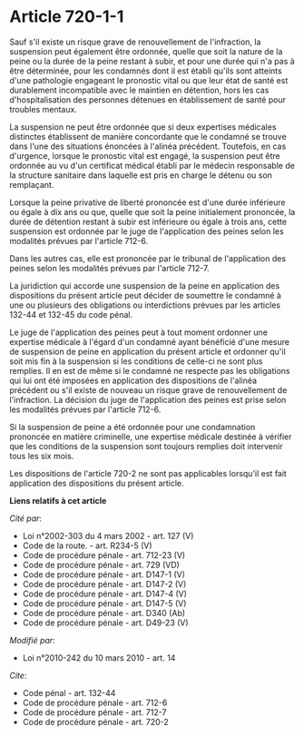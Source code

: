 # Article 720-1-1

Sauf s'il existe un risque grave de renouvellement de l'infraction, la suspension peut également être ordonnée, quelle que
soit la nature de la peine ou la durée de la peine restant à subir, et pour une durée qui n'a pas à être déterminée, pour les
condamnés dont il est établi qu'ils sont atteints d'une pathologie engageant le pronostic vital ou que leur état de santé est
durablement incompatible avec le maintien en détention, hors les cas d'hospitalisation des personnes détenues en
établissement de santé pour troubles mentaux. 

La suspension ne peut être ordonnée que si deux expertises médicales distinctes établissent de manière concordante que le
condamné se trouve dans l'une des situations énoncées à l'alinéa précédent. Toutefois, en cas d'urgence, lorsque le pronostic
vital est engagé, la suspension peut être ordonnée au vu d'un certificat médical établi par le médecin responsable de la
structure sanitaire dans laquelle est pris en charge le détenu ou son remplaçant. 

Lorsque la peine privative de liberté prononcée est d'une durée inférieure ou égale à dix ans ou que, quelle que soit la
peine initialement prononcée, la durée de détention restant à subir est inférieure ou égale à trois ans, cette suspension est
ordonnée par le juge de l'application des peines selon les modalités prévues par l'article 712-6. 

Dans les autres cas, elle est prononcée par le tribunal de l'application des peines selon les modalités prévues par l'article
712-7. 

La juridiction qui accorde une suspension de la peine en application des dispositions du présent article peut décider de
soumettre le condamné à une ou plusieurs des obligations ou interdictions prévues par les articles 132-44 et 132-45 du code
pénal. 

Le juge de l'application des peines peut à tout moment ordonner une expertise médicale à l'égard d'un condamné ayant
bénéficié d'une mesure de suspension de peine en application du présent article et ordonner qu'il soit mis fin à la
suspension si les conditions de celle-ci ne sont plus remplies. Il en est de même si le condamné ne respecte pas les
obligations qui lui ont été imposées en application des dispositions de l'alinéa précédent ou s'il existe de nouveau un
risque grave de renouvellement de l'infraction. La décision du juge de l'application des peines est prise selon les modalités
prévues par l'article 712-6. 

Si la suspension de peine a été ordonnée pour une condamnation prononcée en matière criminelle, une expertise médicale
destinée à vérifier que les conditions de la suspension sont toujours remplies doit intervenir tous les six mois. 

Les dispositions de l'article 720-2 ne sont pas applicables lorsqu'il est fait application des dispositions du présent
article.

**Liens relatifs à cet article**

_Cité par_:

  - Loi n°2002-303 du 4 mars 2002 - art. 127 (V)
  - Code de la route. - art. R234-5 (V)
  - Code de procédure pénale - art. 712-23 (V)
  - Code de procédure pénale - art. 729 (VD)
  - Code de procédure pénale - art. D147-1 (V)
  - Code de procédure pénale - art. D147-2 (V)
  - Code de procédure pénale - art. D147-4 (V)
  - Code de procédure pénale - art. D147-5 (V)
  - Code de procédure pénale - art. D340 (Ab)
  - Code de procédure pénale - art. D49-23 (V)

_Modifié par_:

  - Loi n°2010-242 du 10 mars 2010 - art. 14

_Cite_:

  - Code pénal - art. 132-44
  - Code de procédure pénale - art. 712-6
  - Code de procédure pénale - art. 712-7
  - Code de procédure pénale - art. 720-2
